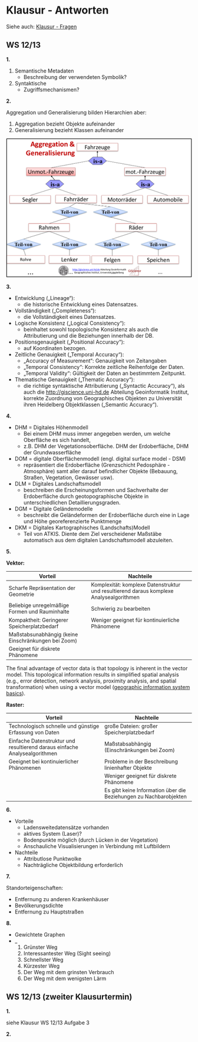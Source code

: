 # Klausur - Antworten

Siehe auch: [Klausur - Fragen](gis/klausur-fragen.md)


## WS 12/13

**1.**

1. Semantische Metadaten
    - Beschreibung der verwendeten Symbolik?
2. Syntaktische
    - Zugriffsmechanismen?


**2.**

Aggregation und Generalisierung bilden Hierarchien aber:

1. Aggregation bezieht Objekte aufeinander
2. Generalisierung bezieht Klassen aufeinander

![Aggregation-Generalisierung](bilder/aggregation-generalisierung.png)


**3.**

- Entwicklung („Lineage“): 
    - die historische Entwicklung eines Datensatzes.
- Vollständigkeit („Completeness“):
    - die Vollständigkeit eines Datensatzes.
- Logische Konsistenz („Logical Consistency“):
    - beinhaltet sowohl topologische Konsistenz als auch die Attributierung und die Beziehungen innerhalb der DB.
- Positionsgenauigkeit („Positional Accuracy“):
    - auf Koordinaten bezogen.
- Zeitliche Genauigkeit („Temporal Accuracy“):
    - „Accuracy of Measurement“: Genauigkeit von Zeitangaben
    - „Temporal Consistency“: Korrekte zeitliche Reihenfolge der Daten.
    - „Temporal Validity“: Gültigkeit der Daten an bestimmtem Zeitpunkt.
- Thematische Genauigkeit („Thematic Accuracy“):
    - die richtige syntaktische Attributierung („Syntactic Accuracy“), als auch die http://giscience.uni-hd.de Abteilung Geoinformatik Institut, korrekte Zuordnung von Geographisches Objekten zu Universität ihren Heidelberg Objektklassen („Semantic Accuracy“).


**4.**

- DHM = Digitales Höhenmodell
    - Bei einem DHM muss immer angegeben werden, um welche Oberfläche es sich handelt,
    - z.B. DHM der Vegetationsoberfläche. DHM der Erdoberfläche, DHM der Grundwasserfläche
- DOM = digitale Oberflächenmodell (engl. digital surface model - DSM)
    - repräsentiert die Erdoberfläche (Grenzschicht Pedosphäre -Atmosphäre) samt aller darauf befindlicher Objekte (Bebauung, Straßen, Vegetation, Gewässer usw).
- DLM = Digitales Landschaftsmodell
    - beschreiben die Erscheinungsformen und Sachverhalte der Erdoberfläche durch geotopographische Objekte in unterschiedlichen Detaillierungsgraden.
- DGM = Digitale Geländemodelle 
    - beschreibt die Geländeformen der Erdoberfläche durch eine in Lage und Höhe georeferenzierte Punktmenge
- DKM = Digitales Kartographisches (Landschafts)Modell
    - Teil von ATKIS. Diente dem Ziel verscheidener Maßstäbe automatisch aus dem digitalen Landschaftsmodell abzuleiten.


**5.**

**Vektor:**

| Vorteil | Nachteile |
| ------- | --------- |
| Scharfe Repräsentation der Geometrie | Komplexität: komplexe Datenstruktur und resultierend daraus komplexe Analysealgorithmen |
| Beliebige unregelmäßige Formen und Rauminhalte | Schwierig zu bearbeiten |
| Kompaktheit: Geringerer Speicherplatzbedarf | Weniger geeignet für kontinuierliche Phänomene |
| Maßstabsunabhängig (keine Einschränkungen bei Zoom) | |
| Geeignet für diskrete Phänomene | |

The final advantage of vector data is that topology is inherent in the vector model. This topological information results in simplified spatial analysis (e.g., error detection, network analysis, proximity analysis, and spatial transformation) when using a vector model ([geographic information system basics](https://2012books.lardbucket.org/books/geographic-information-system-basics/index.html)).


**Raster:**

| Vorteil | Nachteile |
| ------- | --------- |
| Technologisch schnelle und günstige Erfassung von Daten | große Dateien: großer Speicherplatzbedarf |
| Einfache Datenstruktur und resultierend daraus einfache Analysealgorithmen | Maßstabsabhängig (Einschränkungen bei Zoom) |
| Geeignet bei kontinuierlicher Phänomenen | Probleme in der Beschreibung linienhafter Objekte |
| | Weniger geeignet für diskrete Phänomene |
| | Es gibt keine Information über die Beziehungen zu Nachbarobjekten |


**6.**

- Vorteile
    - Ladensweitedatensätze vorhanden
    - aktives System (Laser)?
    - Bodenpunkte möglich (durch Lücken in der Vegetation)
    - Anschauliche Visualisierungen in Verbindung mit Luftbildern
- Nachteile
    - Attributlose Punktwolke
    - Nachträgliche Objektbildung erforderlich


**7.**

Standorteigenschaften:

- Entfernung zu anderen Krankenhäuser
- Bevölkerungsdichte
- Entfernung zu Hauptstraßen


**8.**

- Gewichtete Graphen
- _
    1. Grünster Weg
    2. Interessantester Weg (Sight seeing)
    3. Schnellster Weg
    4. Kürzester Weg
    5. Der Weg mit dem grinsten Verbrauch
    6. Der Weg mit dem wenigsten Lärm


## WS 12/13 (zweiter Klausurtermin)

**1.**

siehe Klausur WS 12/13 Aufgabe 3


**2.**

